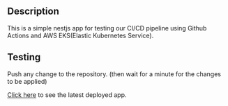 ## Description

This is a simple nestjs app for testing our CI/CD pipeline using Github Actions and AWS EKS(Elastic Kubernetes Service). 


## Testing

Push any change to the repository. (then wait for a minute for the changes to be applied)

[Click here](http://a97c02a00da6b45f19484628e5915558-1449757156.ca-central-1.elb.amazonaws.com:3001/) to see the latest deployed app.

